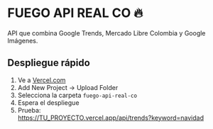 # FUEGO API REAL CO 🔥
API que combina Google Trends, Mercado Libre Colombia y Google Imágenes.

## Despliegue rápido
1. Ve a [Vercel.com](https://vercel.com)
2. Add New Project → Upload Folder  
3. Selecciona la carpeta `fuego-api-real-co`
4. Espera el despliegue
5. Prueba:  
   https://TU_PROYECTO.vercel.app/api/trends?keyword=navidad
